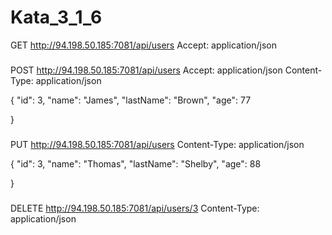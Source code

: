# Kata_3_1_6


GET http://94.198.50.185:7081/api/users
Accept: application/json

###
POST http://94.198.50.185:7081/api/users
Accept: application/json
Content-Type: application/json

{
    "id": 3,
    "name": "James",
    "lastName": "Brown",
    "age": 77

}

###
PUT http://94.198.50.185:7081/api/users
Content-Type: application/json

{
"id": 3,
"name": "Thomas",
"lastName": "Shelby",
"age": 88

}

###
DELETE http://94.198.50.185:7081/api/users/3
Content-Type: application/json
